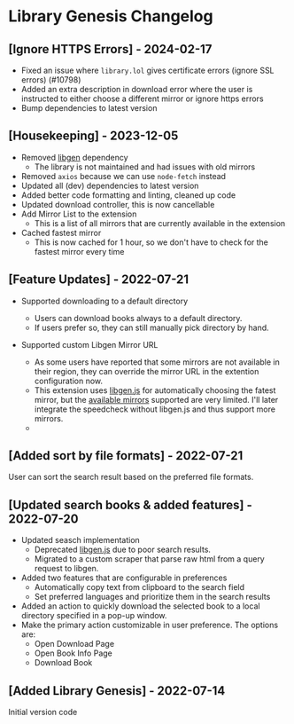 # Library Genesis Changelog

## [Ignore HTTPS Errors] - 2024-02-17

- Fixed an issue where `library.lol` gives certificate errors (ignore SSL errors) (#10798)
- Added an extra description in download error where the user is instructed to either choose a different mirror or ignore https errors
- Bump dependencies to latest version

## [Housekeeping] - 2023-12-05

- Removed [libgen](https://www.npmjs.com/package/libgen) dependency
  - The library is not maintained and had issues with old mirrors
- Removed `axios` because we can use `node-fetch` instead
- Updated all (dev) dependencies to latest version
- Added better code formatting and linting, cleaned up code
- Updated download controller, this is now cancellable
- Add Mirror List to the extension
  - This is a list of all mirrors that are currently available in the extension
- Cached fastest mirror
  - This is now cached for 1 hour, so we don't have to check for the fastest mirror every time

## [Feature Updates] - 2022-07-21

- Supported downloading to a default directory

  - Users can download books always to a default directory.
  - If users prefer so, they can still manually pick directory by hand.

- Supported custom Libgen Mirror URL
  - As some users have reported that some mirrors are not available in their region, they can override the mirror URL in the extention configuration now.
  - This extension uses [libgen.js](https://github.com/dunn/libgen.js) for automatically choosing the fatest mirror, but the [available mirrors](https://github.com/dunn/libgen.js/blob/trunk/available_mirrors.js) supported are very limited. I'll later integrate the speedcheck without libgen.js and thus support more mirrors.
  -

## [Added sort by file formats] - 2022-07-21

User can sort the search result based on the preferred file formats.

## [Updated search books & added features] - 2022-07-20

- Updated seasch implementation
  - Deprecated [libgen.js](https://github.com/dunn/libgen.js/) due to poor search results.
  - Migrated to a custom scraper that parse raw html from a query request to libgen.
- Added two features that are configurable in preferences
  - Automatically copy text from clipboard to the search field
  - Set preferred languages and prioritize them in the search results
- Added an action to quickly download the selected book to a local directory specified in a pop-up window.
- Make the primary action customizable in user preference. The options are:
  - Open Download Page
  - Open Book Info Page
  - Download Book

## [Added Library Genesis] - 2022-07-14

Initial version code
